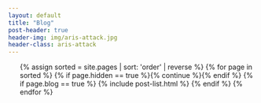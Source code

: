 ```yaml
---
layout: default
title: "Blog"
post-header: true
header-img: img/aris-attack.jpg
header-class: aris-attack
---
```


<ul class="catalogue">
{% assign sorted = site.pages | sort: 'order' | reverse %}
{% for page in sorted %}
  {% if page.hidden == true %}{% continue %}{% endif %}
  {% if page.blog == true %}
    {% include post-list.html %}
  {% endif %}
{% endfor %}
</ul>